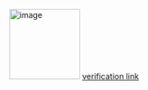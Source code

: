 <img width="125" height="125" alt="image" src="https://github.com/user-attachments/assets/7217ef3a-575c-4708-a6d7-6ddc47bc01db" /> [verification link](https://www.credly.com/badges/d4f6e89d-b8e4-4383-a309-beca532b45b2)
